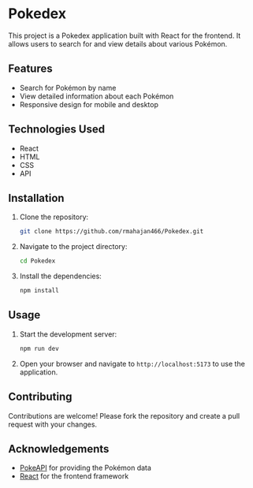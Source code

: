 # Pokedex

This project is a Pokedex application built with React for the frontend. It allows users to search for and view details about various Pokémon.

## Features

- Search for Pokémon by name
- View detailed information about each Pokémon
- Responsive design for mobile and desktop

## Technologies Used

- React
- HTML
- CSS
- API

## Installation

1. Clone the repository:
    ```sh
    git clone https://github.com/rmahajan466/Pokedex.git
    ```
2. Navigate to the project directory:
    ```sh
    cd Pokedex
    ```
3. Install the dependencies:
    ```sh
    npm install
    ```

## Usage

1. Start the development server:
    ```sh
    npm run dev
    ```
3. Open your browser and navigate to `http://localhost:5173` to use the application.

## Contributing

Contributions are welcome! Please fork the repository and create a pull request with your changes.


## Acknowledgements

- [PokeAPI](https://pokeapi.co/) for providing the Pokémon data
- [React](https://reactjs.org/) for the frontend framework
